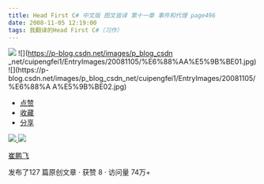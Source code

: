 ```yaml
---
title: Head First C# 中文版 图文皆译 第十一章 事件和代理 page496
date: 2008-11-05 12:19:00
tags: 我翻译的Head First C#（习作）
---
```

![](https://p-blog.csdn.net/images/p_blog_csdn_net/cuipengfei1/EntryImages/20081105/%E6%88%AA%E5%9B%BE00.jpg) ![](https://p-blog.csdn.net/images/p_blog_csdn
_net/cuipengfei1/EntryImages/20081105/%E6%88%AA%E5%9B%BE01.jpg) ![](https://p-
blog.csdn.net/images/p_blog_csdn_net/cuipengfei1/EntryImages/20081105/%E6%88%A
A%E5%9B%BE02.jpg)

  * [ 点赞  ](javascript:;)
  * [ 收藏  ](javascript:;)
  * [ 分享 ](javascript:;)

[ ![](https://profile.csdnimg.cn/5/2/5/3_cuipengfei1)
![](https://g.csdnimg.cn/static/user-reg-year/1x/11.png)
](https://blog.csdn.net/cuipengfei1)

[ 崔鹏飞 ](https://blog.csdn.net/cuipengfei1)

发布了127 篇原创文章  ·  获赞 8  ·  访问量 74万+


